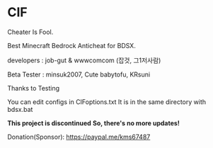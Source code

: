 # CIF
Cheater Is Fool.

Best Minecraft Bedrock Anticheat for BDSX.

developers : job-gut & wwwcomcom (잡것, 그1저사람)

Beta Tester : minsuk2007, Cute babytofu, KRsuni

Thanks to Testing


You can edit configs in CIFoptions.txt
It is in the same directory with bdsx.bat


**This project is discontinued**
**So, there's no more updates!**

Donation(Sponsor): https://paypal.me/kms67487
